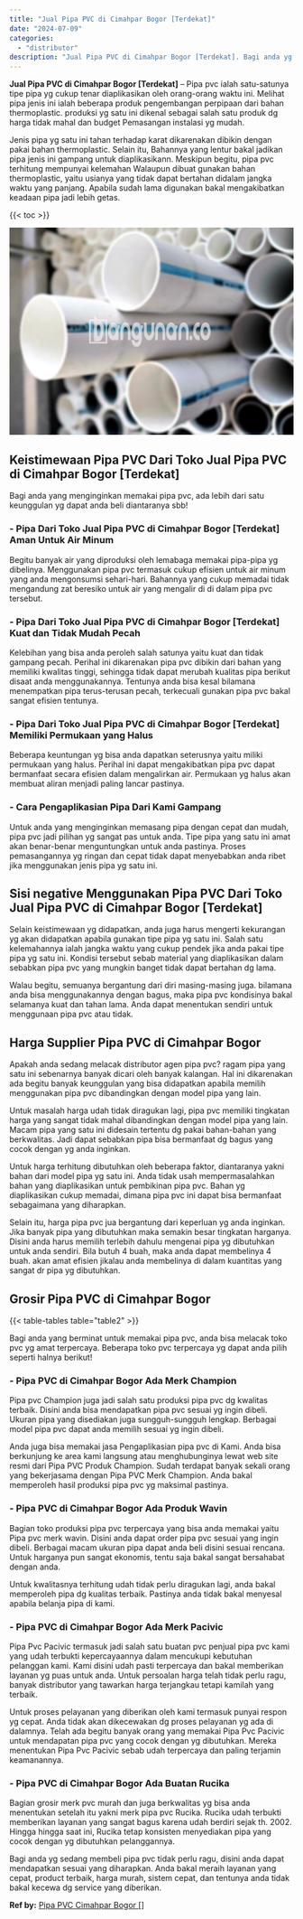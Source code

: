 ```yaml
---
title: "Jual Pipa PVC di Cimahpar Bogor [Terdekat]"
date: "2024-07-09"
categories: 
  - "distributor"
description: "Jual Pipa PVC di Cimahpar Bogor [Terdekat]. Bagi anda yg sedang membeli pipa pvc tidak perlu ragu, disini anda dapat mendapatkan sesuai yang diharapkan. Anda..."
---
```


**Jual Pipa PVC di Cimahpar Bogor \[Terdekat\]** – Pipa pvc ialah satu-satunya tipe pipa yg cukup tenar diaplikasikan oleh orang-orang waktu ini. Melihat pipa jenis ini ialah beberapa produk pengembangan perpipaan dari bahan thermoplastic. produksi yg satu ini dikenal sebagai salah satu produk dg harga tidak mahal dan budget Pemasangan instalasi yg mudah.

Jenis pipa yg satu ini tahan terhadap karat dikarenakan dibikin dengan pakai bahan thermoplastic. Selain itu, Bahannya yang lentur bakal jadikan pipa jenis ini gampang untuk diaplikasikann. Meskipun begitu, pipa pvc terhitung mempunyai kelemahan Walaupun dibuat gunakan bahan thermoplastic, yaitu usianya yang tidak dapat bertahan didalam jangka waktu yang panjang. Apabila sudah lama digunakan bakal mengakibatkan keadaan pipa jadi lebih getas.

{{< toc >}}

![Jual Pipa PVC di Cimahpar Bogor [Terdekat]](/images/jaul-pipa-pvc-04.png)

## Keistimewaan Pipa PVC Dari Toko Jual Pipa PVC di Cimahpar Bogor \[Terdekat\]

Bagi anda yang menginginkan memakai pipa pvc, ada lebih dari satu keunggulan yg dapat anda beli diantaranya sbb!

### \- Pipa Dari Toko Jual Pipa PVC di Cimahpar Bogor \[Terdekat\] Aman Untuk Air Minum

Begitu banyak air yang diproduksi oleh lemabaga memakai pipa-pipa yg dibelinya. Menggunakan pipa pvc termasuk cukup efisien untuk air minum yang anda mengonsumsi sehari-hari. Bahannya yang cukup memadai tidak mengandung zat beresiko untuk air yang mengalir di di dalam pipa pvc tersebut.

### \- Pipa Dari Toko Jual Pipa PVC di Cimahpar Bogor \[Terdekat\] Kuat dan Tidak Mudah Pecah

Kelebihan yang bisa anda peroleh salah satunya yaitu kuat dan tidak gampang pecah. Perihal ini dikarenakan pipa pvc dibikin dari bahan yang memiliki kwalitas tinggi, sehingga tidak dapat merubah kualitas pipa berikut disaat anda menggunakannya. Tentunya anda bisa kesal bilamana menempatkan pipa terus-terusan pecah, terkecuali gunakan pipa pvc bakal sangat efisien tentunya.

### \- Pipa Dari Toko Jual Pipa PVC di Cimahpar Bogor \[Terdekat\] Memiliki Permukaan yang Halus

Beberapa keuntungan yg bisa anda dapatkan seterusnya yaitu miliki permukaan yang halus. Perihal ini dapat mengakibatkan pipa pvc dapat bermanfaat secara efisien dalam mengalirkan air. Permukaan yg halus akan membuat aliran menjadi paling lancar pastinya.

### \- Cara Pengaplikasian Pipa Dari Kami Gampang

Untuk anda yang menginginkan memasang pipa dengan cepat dan mudah, pipa pvc jadi pilihan yg sangat pas untuk anda. Tipe pipa yang satu ini amat akan benar-benar menguntungkan untuk anda pastinya. Proses pemasangannya yg ringan dan cepat tidak dapat menyebabkan anda ribet jika menggunakan jenis pipa yg satu ini.

## Sisi negative Menggunakan Pipa PVC Dari Toko Jual Pipa PVC di Cimahpar Bogor \[Terdekat\]

Selain keistimewaan yg didapatkan, anda juga harus mengerti kekurangan yg akan didapatkan apabila gunakan tipe pipa yg satu ini. Salah satu kelemahannya ialah jangka waktu yang cukup pendek jika anda pakai tipe pipa yg satu ini. Kondisi tersebut sebab material yang diaplikasikan dalam sebabkan pipa pvc yang mungkin banget tidak dapat bertahan dg lama.

Walau begitu, semuanya bergantung dari diri masing-masing juga. bilamana anda bisa menggunakannya dengan bagus, maka pipa pvc kondisinya bakal selamanya kuat dan tahan lama. Anda dapat menentukan sendiri untuk menggunaan pipa pvc atau tidak.

## Harga Supplier Pipa PVC di Cimahpar Bogor

Apakah anda sedang melacak distributor agen pipa pvc? ragam pipa yang satu ini sebenarnya banyak dicari oleh banyak kalangan. Hal ini dikarenakan ada begitu banyak keunggulan yang bisa didapatkan apabila memilih menggunakan pipa pvc dibandingkan dengan model pipa yang lain.

Untuk masalah harga udah tidak diragukan lagi, pipa pvc memiliki tingkatan harga yang sangat tidak mahal dibandingkan dengan model pipa yang lain. Macam pipa yang satu ini didesain tertentu dg pakai bahan-bahan yang berkwalitas. Jadi dapat sebabkan pipa bisa bermanfaat dg bagus yang cocok dengan yg anda inginkan.

Untuk harga terhitung dibutuhkan oleh beberapa faktor, diantaranya yakni bahan dari model pipa yg satu ini. Anda tidak usah mempermasalahkan bahan yang diaplikasikan untuk pembikinan pipa pvc. Bahan yg diaplikasikan cukup memadai, dimana pipa pvc ini dapat bisa bermanfaat sebagaimana yang diharapkan.

Selain itu, harga pipa pvc jua bergantung dari keperluan yg anda inginkan. Jika banyak pipa yang dibutuhkan maka semakin besar tingkatan harganya. Disini anda harus memilih terlebih dahulu mengenai pipa yg dibutuhkan untuk anda sendiri. Bila butuh 4 buah, maka anda dapat membelinya 4 buah. akan amat efisien jikalau anda membelinya di dalam kuantitas yang sangat dr pipa yg dibutuhkan.

## Grosir Pipa PVC di Cimahpar Bogor

{{< table-tables table="table2" >}}

Bagi anda yang berminat untuk memakai pipa pvc, anda bisa melacak toko pvc yg amat terpercaya. Beberapa toko pvc terpercaya yg dapat anda pilih seperti halnya berikut!

### \- Pipa PVC di Cimahpar Bogor Ada Merk Champion

Pipa pvc Champion juga jadi salah satu produksi pipa pvc dg kwalitas terbaik. Disini anda bisa mendapatkan pipa pvc sesuai yg ingin dibeli. Ukuran pipa yang disediakan juga sungguh-sungguh lengkap. Berbagai model pipa pvc dapat anda memilih sesuai yg ingin dibeli.

Anda juga bisa memakai jasa Pengaplikasian pipa pvc di Kami. Anda bisa berkunjung ke area kami langsung atau menghubunginya lewat web site resmi dari Pipa PVC Produk Champion. Sudah terdapat banyak sekali orang yang bekerjasama dengan Pipa PVC Merk Champion. Anda bakal memperoleh hasil produksi pipa pvc yg maksimal pastinya.

### \- Pipa PVC di Cimahpar Bogor Ada Produk Wavin

Bagian toko produksi pipa pvc terpercaya yang bisa anda memakai yaitu Pipa pvc merk wavin. Disini anda dapat order pipa pvc sesuai yang ingin dibeli. Berbagai macam ukuran pipa dapat anda beli disini sesuai rencana. Untuk harganya pun sangat ekonomis, tentu saja bakal sangat bersahabat dengan anda.

Untuk kwalitasnya terhitung udah tidak perlu diragukan lagi, anda bakal memperoleh pipa dg kualitas terbaik. Pastinya anda tidak bakal menyesal apabila belanja pipa di kami.

### \- Pipa PVC di Cimahpar Bogor Ada Merk Pacivic

Pipa Pvc Pacivic termasuk jadi salah satu buatan pvc penjual pipa pvc kami yang udah terbukti kepercayaannya dalam mencukupi kebutuhan pelanggan kami. Kami disini udah pasti terpercaya dan bakal memberikan layanan yg puas untuk anda. Untuk persoalan harga telah tidak perlu ragu, banyak distributor yang tawarkan harga terjangkau tetapi kamilah yang terbaik.

Untuk proses pelayanan yang diberikan oleh kami termasuk punyai respon yg cepat. Anda tidak akan dikecewakan dg proses pelayanan yg ada di dalamnya. Telah ada begitu banyak orang yang memakai Pipa Pvc Pacivic untuk mendapatan pipa pvc yang cocok dengan yg dibutuhkan. Mereka menentukan Pipa Pvc Pacivic sebab udah terpercaya dan paling terjamin keamanannya.

### \- Pipa PVC di Cimahpar Bogor Ada Buatan Rucika

Bagian grosir merk pvc murah dan juga berkwalitas yg bisa anda menentukan setelah itu yakni merk pipa pvc Rucika. Rucika udah terbukti memberikan layanan yang sangat bagus karena udah berdiri sejak th. 2002. Hingga hingga saat ini, Rucika tetap konsisten menyediakan pipa yang cocok dengan yg dibutuhkan pelanggannya.

Bagi anda yg sedang membeli pipa pvc tidak perlu ragu, disini anda dapat mendapatkan sesuai yang diharapkan. Anda bakal meraih layanan yang cepat, product terbaik, harga murah, sistem cepat, dan tentunya anda tidak bakal kecewa dg service yang diberikan.

**Ref by:** [Pipa PVC Cimahpar Bogor []](https://id.wikipedia.org/wiki/Pipa)
